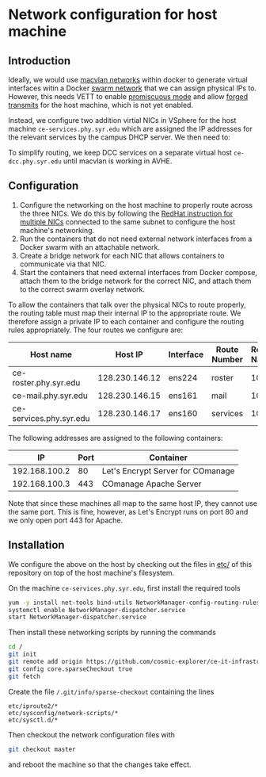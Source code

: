 # Network configuration for host machine

## Introduction

Ideally, we would use [macvlan networks](https://docs.docker.com/network/macvlan/) within docker to generate virtual interfaces witin a Docker [swarm network](https://neuvector.com/network-security/docker-swarm-container-networking/) that we can assign physical IPs to. However, this needs VETT to enable [promiscuous mode](https://docs.vmware.com/en/VMware-vSphere/6.0/com.vmware.vsphere.security.doc/GUID-92F3AB1F-B4C5-4F25-A010-8820D7250350.html) and allow [forged transmits](https://docs.vmware.com/en/VMware-vSphere/6.0/com.vmware.vsphere.security.doc/GUID-7DC6486F-5400-44DF-8A62-6273798A2F80.html) for the host machine, which is not yet enabled.

Instead, we configure two addition virtial NICs in VSphere for the host machine `ce-services.phy.syr.edu` which are assigned the IP addresses for the relevant services by the campus DHCP server. We then need to:

To simplify routing, we keep DCC services on a separate virtual host `ce-dcc.phy.syr.edu` until macvlan is working in AVHE.

## Configuration

 1. Configure the networking on the host machine to properly route across the three NICs. We do this by following the [RedHat instruction for multiple NICs](https://access.redhat.com/solutions/30564) connected to the same subnet to configure the host machine's networking.
 2. Run the containers that do not need external network interfaces from a Docker swarm with an attachable network.
 3. Create a bridge network for each NIC that allows containers to communicate via that NIC.
 4. Start the containers that need external interfaces from Docker compose, attach them to the bridge network for the correct NIC, and attach them to the correct swarm overlay network.
 
To allow the containers that talk over the physical NICs to route properly, the routing table must map their internal IP to the appropriate route. We therefore assign a private IP to each container and configure the routing rules appropriately. The four routes we configure are:

| Host name | Host IP | Interface | Route Number | Route Name | Private Subnet |
|-----------|---------|-----------|--------------|------------|----------------|
| ce-roster.phy.syr.edu | 128.230.146.12 | ens224 | roster | 100 | 192.168.100.0/24 |
| ce-mail.phy.syr.edu | 128.230.146.15 | ens161 | mail | 102 | 192.168.102.0/24 |
| ce-services.phy.syr.edu | 128.230.146.17 | ens160 | services | 103 | N/A |

The following addresses are assigned to the following containers:

| IP | Port | Container |
|----|------|-----------|
| 192.168.100.2 | 80 | Let's Encrypt Server for COmanage |
| 192.168.100.3 | 443 | COmanage Apache Server |

Note that since these machines all map to the same host IP, they cannot use the same port. This is fine, however, as Let's Encrypt runs on port 80 and we only open port 443 for Apache.

## Installation

We configure the above on the host by checking out the files in [etc/](https://github.com/cosmic-explorer/ce-it-infrastructure/edit/master/etc) of this repository on top of the host machine's filesystem.

On the machine `ce-services.phy.syr.edu`, first install the required tools
```sh
yum -y install net-tools bind-utils NetworkManager-config-routing-rules
systemctl enable NetworkManager-dispatcher.service
start NetworkManager-dispatcher.service
```

Then install these networking scripts by running the commands
```sh
cd /
git init
git remote add origin https://github.com/cosmic-explorer/ce-it-infrastructure.git
git config core.sparseCheckout true
git fetch
```

Create the file `/.git/info/sparse-checkout` containing the lines
```
etc/iproute2/*
etc/sysconfig/network-scripts/*
etc/sysctl.d/*
```

Then checkout the network configuration files with
```sh
git checkout master
```
and reboot the machine so that the changes take effect.
